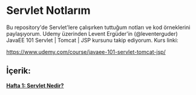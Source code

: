# Servlet Notlarım

Bu repository'de Servlet'lere çalışırken tuttuğum notları ve kod örneklerini paylaşıyorum. Udemy üzerinden Levent Ergüder'in (@leventerguder) JavaEE 101 Servlet | Tomcat | JSP kursunu takip ediyorum. Kurs linki: 

https://www.udemy.com/course/javaee-101-servlet-tomcat-jsp/

## İçerik:
[**Hafta 1: Servlet Nedir?**](https://github.com/aslihankcbs/servlet-notes/blob/main/ServletWeek01/week01.md)
